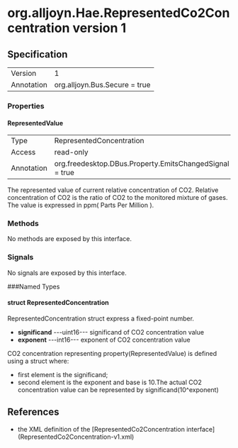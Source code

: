 # org.alljoyn.Hae.RepresentedCo2Concentration version 1

## Specification

|              |                                      |
|--------------|--------------------------------------|
| Version      | 1                                    |
| Annotation   | org.alljoyn.Bus.Secure = true        |

### Properties

#### RepresentedValue

|              |                                                          |
|--------------|----------------------------------------------------------|
| Type         | RepresentedConcentration                                 |
| Access       | read-only                                                |
| Annotation   | org.freedesktop.DBus.Property.EmitsChangedSignal = true  |

The represented value of current relative concentration of CO2.
Relative concentration of CO2 is the ratio of CO2 to the monitored mixture of
gases.
The value is expressed in ppm( Parts Per Million ).

### Methods

No methods are exposed by this interface.

### Signals

No signals are exposed by this interface.

###Named Types

#### struct RepresentedConcentration

RepresentedConcentration struct express a fixed-point number.
  * **significand**  ---uint16--- significand of CO2 concentration value
  * **exponent**  ---int16--- exponent of CO2 concentration value

CO2 concentration representing property(RepresentedValue)
is defined using a struct where:
  * first element is the significand;
  * second element is the exponent and base is 10.The actual CO2 concentration
    value can be represented by significand(10^exponent)

## References

  * the XML definition of the [RepresentedCo2Concentration interface]
    (RepresentedCo2Concentration-v1.xml)

